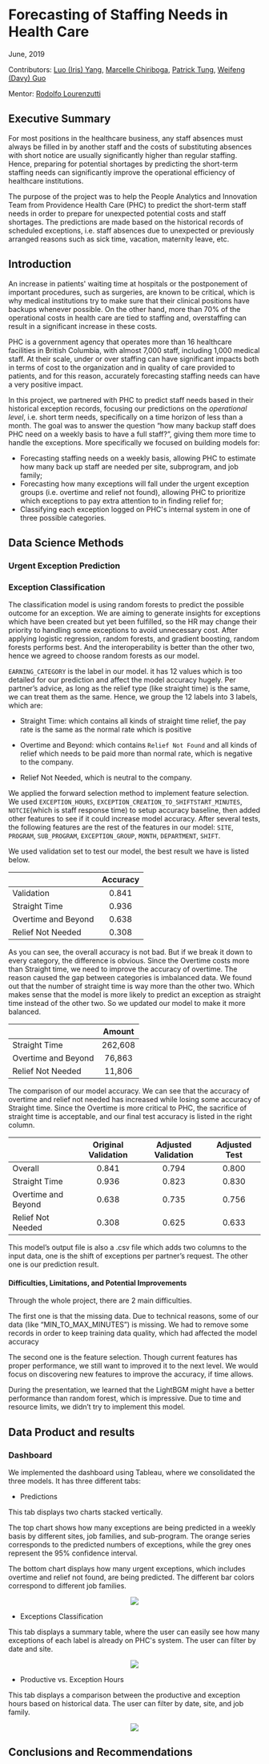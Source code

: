 # Forecasting of Staffing Needs in Health Care


June, 2019                               


Contributors: [Luo (Iris) Yang](https://github.com/lyiris22), [Marcelle Chiriboga](https://github.com/mchiriboga), [Patrick Tung](https://github.com/tungpatrick), [Weifeng (Davy) Guo](https://github.com/DavyGuo)

Mentor: [Rodolfo Lourenzutti](https://github.com/Lourenzutti)


## Executive Summary

For most positions in the healthcare business, any staff absences must always be filled in by another staff and the costs of substituting absences with short notice are usually significantly higher than regular staffing. Hence, preparing for potential shortages by predicting the short-term staffing needs can significantly improve the operational efficiency of healthcare institutions.

The purpose of the project was to help the People Analytics and Innovation Team from Providence Health Care (PHC) to predict the short-term staff needs in order to prepare for unexpected potential costs and staff shortages. The predictions are made based on the historical records of scheduled exceptions, i.e. staff absences due to unexpected or previously arranged reasons such as sick time, vacation, maternity leave, etc.

## Introduction

An increase in patients' waiting time at hospitals or the postponement of important procedures, such as surgeries, are known to be critical, which is why medical institutions try to make sure that their clinical positions have backups whenever possible. On the other hand, more than 70% of the operational costs in health care are tied to staffing and, overstaffing can result in a significant increase in these costs.

PHC is a government agency that operates more than 16 healthcare facilities in British Columbia, with almost 7,000 staff, including 1,000 medical staff. At their scale, under or over staffing can have significant impacts both in terms of cost to the organization and in quality of care provided to patients, and for this reason, accurately forecasting staffing needs can have a very positive impact.

In this project, we partnered with PHC to predict staff needs based in their historical exception records, focusing our predictions on the *operational level*, i.e. short term needs, specifically on a time horizon of less than a month. The goal was to answer the question “how many backup staff does PHC need on a weekly basis to have a full staff?”, giving them more time to handle the exceptions. More specifically we focused on building models for:

- Forecasting staffing needs on a weekly basis, allowing PHC to estimate how many back up staff are needed per site, subprogram, and job family;
- Forecasting how many exceptions will fall under the urgent exception groups (i.e. overtime and relief not found), allowing PHC to prioritize which exceptions to pay extra attention to in finding relief for;
- Classifying each exception logged on PHC's internal system in one of three possible categories.

## Data Science Methods

### Urgent Exception Prediction



### Exception Classification

The classification model is using random forests to predict the possible outcome for an exception. We are aiming to generate insights for exceptions which have been created but yet been fulfilled, so the HR may change their priority to handling some exceptions to avoid unnecessary cost. After applying logistic regression, random forests, and gradient boosting, random forests performs best. And the interoperability is better than the other two, hence we agreed to choose random forests as our model.

`EARNING_CATEGORY` is the label in our model.  it  has 12 values which is too detailed for our prediction and affect the model accuracy hugely. Per partner’s advice, as long as the relief type (like straight time) is the same, we can treat them as the same. Hence, we group the 12 labels into 3 labels, which are:

- Straight Time: which contains all kinds of straight time relief, the pay rate is the same as the normal rate which is positive

- Overtime and Beyond: which contains `Relief Not Found` and all kinds of relief which needs to be paid more than normal rate, which is negative to the company.

- Relief Not Needed, which is neutral to the company.

We applied the forward selection method to implement feature selection. We used `EXCEPTION_HOURS`, `EXCEPTION_CREATION_TO_SHIFTSTART_MINUTES`, `NOTCIE`(which is staff response time) to setup accuracy baseline, then added other features to see if it could increase model accuracy. After several tests, the following features are the rest of the features in our model: `SITE`, `PROGRAM`,  `SUB_PROGRAM`,  `EXCEPTION_GROUP`, `MONTH`, `DEPARTMENT`,  `SHIFT`.


We used validation set to test our model, the best result we have is listed below.

<center>

| |Accuracy|
|--------------------|:-------:|
| Validation | 0.841 |
| Straight Time | 0.936 |
| Overtime and Beyond| 0.638 |
| Relief Not Needed| 0.308 |

</center>

As you can see, the overall accuracy is not bad. But if we break it down to every category, the difference is obvious. Since the Overtime costs more than Straight time, we need to improve the accuracy of overtime. The reason caused the gap between categories is imbalanced data.  We found out that the number of straight time is way more than the other two. Which makes sense that the model is more likely to predict an exception as straight time instead of the other two. So we updated our model to make it more balanced.

<center>

|  | Amount |
|--------------------|:-------:|
| Straight Time | 262,608 |
| Overtime and Beyond| 76,863 |
| Relief Not Needed| 11,806 |

</center>

The comparison of our model accuracy. We can see that the accuracy of overtime and relief not needed has increased while losing some accuracy of Straight time. Since the Overtime is more critical to PHC, the sacrifice of straight time is acceptable, and our final test accuracy is listed in the right column.

<center>

| | Original Validation | Adjusted Validation | Adjusted Test |
|--------------------|:-------:|:-------:|:-------:|
| Overall | 0.841 | 0.794 | 0.800 |
| Straight Time | 0.936 | 0.823 | 0.830 |
| Overtime and Beyond| 0.638 | 0.735 | 0.756 |
| Relief Not Needed| 0.308 | 0.625 | 0.633 |

</center>

This model’s output file is also a .csv file which adds two columns to the input data, one is the shift of exceptions per partner’s request. The other one is our prediction result.

#### Difficulties, Limitations, and Potential Improvements

Through the whole project, there are 2 main difficulties.

The first one is that the missing data. Due to technical reasons, some of our data (like “MIN_TO_MAX_MINUTES”) is missing. We had to remove some records in order to keep training data quality, which had affected the model accuracy

The second one is the feature selection. Though current features has proper performance, we still want to improved it to the next level. We would focus on discovering new features to improve the accuracy, if time allows.

During the presentation, we learned that the LightBGM might have a better performance than random forest, which is impressive. Due to time and resource limits, we didn’t try to implement this model.

## Data Product and results

### Dashboard

We implemented the dashboard using Tableau, where we consolidated the three models. It has three different tabs:

- Predictions

This tab displays two charts stacked vertically.

The top chart shows how many exceptions are being predicted in a weekly basis by different sites, job families, and sub-program. The orange series corresponds to the predicted numbers of exceptions, while the grey ones represent the 95% confidence interval.

The bottom chart displays how many urgent exceptions, which includes overtime and relief not found, are being predicted. The different bar colors correspond to different job families.

<div align="center"><img src="img/dashboard_predictions.png"></div>

- Exceptions Classification

This tab displays a summary table, where the user can easily see how many exceptions of each label is already on PHC's system. The user can filter by date and site.

<div align="center"><img src="img/dashboard_classification.png"></div>

- Productive vs. Exception Hours

This tab displays a comparison between the productive and exception hours based on historical data. The user can filter by date, site, and job family.

<div align="center"><img src="img/dashboard_history.png"></div>

## Conclusions and Recommendations
